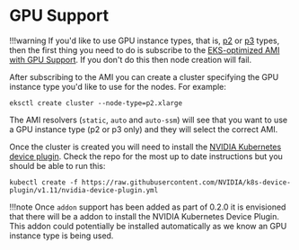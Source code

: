# GPU Support

!!!warning
    If you'd like to use GPU instance types, that is, [p2](https://aws.amazon.com/ec2/instance-types/p2/) or [p3](https://aws.amazon.com/ec2/instance-types/p3/) types, then the first thing you need to do is subscribe to the [EKS-optimized AMI with GPU Support](https://aws.amazon.com/marketplace/pp/B07GRHFXGM). If you don't do this then node creation will fail.

After subscribing to the AMI you can create a cluster specifying the GPU instance type you'd like to use for the nodes. For example:

```
eksctl create cluster --node-type=p2.xlarge
```

The AMI resolvers (`static`, `auto` and `auto-ssm`) will see that you want to use a GPU instance type (p2 or p3 only) and they will select the correct AMI.

Once the cluster is created you will need to install the [NVIDIA Kubernetes device plugin](https://github.com/NVIDIA/k8s-device-plugin). Check the repo for the most up to date instructions but you should be able to run this:

```
kubectl create -f https://raw.githubusercontent.com/NVIDIA/k8s-device-plugin/v1.11/nvidia-device-plugin.yml
```

!!!note
    Once `addon` support has been added as part of 0.2.0 it is envisioned that there will be a addon to install the NVIDIA Kubernetes Device Plugin. This addon could potentially be installed automatically as we know an GPU instance type is being used.
